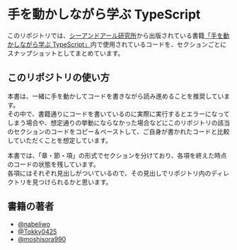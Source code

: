# 手を動かしながら学ぶ TypeScript

このリポジトリでは、[シーアンドアール研究所](https://www.c-r.com/)から出版されている書籍[「手を動かしながら学ぶ TypeScript」](https://www.c-r.com/book/detail/1429)内で使用されているコードを、セクションごとにスナップショットとしてまとめています。

## このリポジトリの使い方

本書は、一緒に手を動かしてコードを書きながら読み進めることを推奨しています。  
その中で、書籍通りにコードを書いているのに実際に実行するとエラーになってしまう場合や、想定通りの挙動にならなかった場合などにこのリポジトリの該当のセクションのコードをコピー＆ペーストして、ご自身が書かれたコードと比較していただくことを想定しています。

本書では、「章・節・項」の形式でセクションを分けており、各項を終えた時点のコードの状態を残しています。  
各項にはそれぞれ見出しがついているので、その見出しでリポジトリ内のディレクトリを見つけられるかと思います。

## 書籍の著者

- [@nabeliwo](https://twitter.com/nabeliwo)
- [@Tokky0425](https://twitter.com/Tokky0425)
- [@moshisora990](https://twitter.com/moshisora990)
